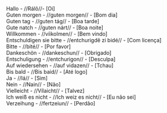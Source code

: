 Hallo - //Rálô//- [Oi]  
Guten morgen - //guten morgen// - [Bom dia]  
Guten tag - //guten tág// - [Boa tarde]  
Gute natch - //guten nárt// - [Boa noite]  
Willkommen - //víikolmen// - [Bem vindo]  
Entschuldigen sie bitte - //entchurigdê zi bidé// - [Com licença]  
Bitte - //bité// - [Por favor]  
Dankeschön - //dankeschun// - [Obrigado]  
Entschuligung - //entchurigon// - [Desculpa]  
Auf wiedersehen - //auf vidazen// - [Tchau]  
Bis bald - //Bis baid// - [Até logo]  
Ja - //Iá// - [Sim]  
Nein - //Nain// - [Não]  
Vielleicht - //Vílaicht// - [Talvez]  
Ich weiß es nicht  - //Ich weiz es nicht// - [Eu não sei]  
Verzeihung - //fertzeiun// - [Perdão]
